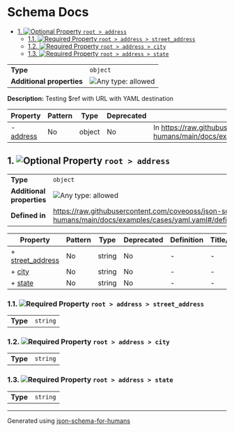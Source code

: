 # Schema Docs

- [1. ![Optional](https://img.shields.io/badge/Optional-yellow) Property `root > address`](#address)
  - [1.1. ![Required](https://img.shields.io/badge/Required-blue) Property `root > address > street_address`](#address_street_address)
  - [1.2. ![Required](https://img.shields.io/badge/Required-blue) Property `root > address > city`](#address_city)
  - [1.3. ![Required](https://img.shields.io/badge/Required-blue) Property `root > address > state`](#address_state)

|                           |                                                                             |
| ------------------------- | --------------------------------------------------------------------------- |
| **Type**                  | `object`                                                                    |
| **Additional properties** | ![Any type: allowed](https://img.shields.io/badge/Any%20type-allowed-green) |

**Description:** Testing $ref with URL with YAML destination

| Property               | Pattern | Type   | Deprecated | Definition                                                                                                                   | Title/Description |
| ---------------------- | ------- | ------ | ---------- | ---------------------------------------------------------------------------------------------------------------------------- | ----------------- |
| - [address](#address ) | No      | object | No         | In https://raw.githubusercontent.com/coveooss/json-schema-for-humans/main/docs/examples/cases/yaml.yaml#/definitions/address | -                 |

## <a name="address"></a>1. ![Optional](https://img.shields.io/badge/Optional-yellow) Property `root > address`

|                           |                                                                                                                           |
| ------------------------- | ------------------------------------------------------------------------------------------------------------------------- |
| **Type**                  | `object`                                                                                                                  |
| **Additional properties** | ![Any type: allowed](https://img.shields.io/badge/Any%20type-allowed-green)                                               |
| **Defined in**            | https://raw.githubusercontent.com/coveooss/json-schema-for-humans/main/docs/examples/cases/yaml.yaml#/definitions/address |

| Property                                     | Pattern | Type   | Deprecated | Definition | Title/Description |
| -------------------------------------------- | ------- | ------ | ---------- | ---------- | ----------------- |
| + [street_address](#address_street_address ) | No      | string | No         | -          | -                 |
| + [city](#address_city )                     | No      | string | No         | -          | -                 |
| + [state](#address_state )                   | No      | string | No         | -          | -                 |

### <a name="address_street_address"></a>1.1. ![Required](https://img.shields.io/badge/Required-blue) Property `root > address > street_address`

|          |          |
| -------- | -------- |
| **Type** | `string` |

### <a name="address_city"></a>1.2. ![Required](https://img.shields.io/badge/Required-blue) Property `root > address > city`

|          |          |
| -------- | -------- |
| **Type** | `string` |

### <a name="address_state"></a>1.3. ![Required](https://img.shields.io/badge/Required-blue) Property `root > address > state`

|          |          |
| -------- | -------- |
| **Type** | `string` |

----------------------------------------------------------------------------------------------------------------------------
Generated using [json-schema-for-humans](https://github.com/coveooss/json-schema-for-humans)
